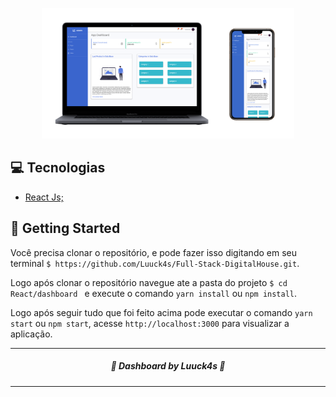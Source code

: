 <p  align="center">
<img  alt="banner"  src="./.github/banner.png"  width="80%">
</p> 


## :computer: Tecnologias

- [React Js;](https://pt-br.reactjs.org/)


## 🤠 Getting Started

Você precisa clonar o repositório, e pode fazer isso digitando em seu terminal `$ https://github.com/Luuck4s/Full-Stack-DigitalHouse.git`.
 

Logo após clonar o repositório navegue ate a pasta do projeto `$ cd React/dashboard ` e execute o comando `yarn install` ou `npm install`.

Logo após seguir tudo que foi feito acima pode executar o comando `yarn start` ou `npm start`, acesse `http://localhost:3000` para visualizar a aplicação.


--- 

<h5 align="center"> 🚀 Dashboard  by Luuck4s 💜 </h5>

---